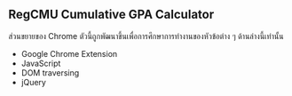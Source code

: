 ## RegCMU Cumulative GPA Calculator
ส่วนขยายของ Chrome ตัวนี้ถูกพัฒนาขึ้นเพื่อการศึกษาการทำงานของหัวข้อต่าง ๆ ด้านล่างนี้เท่านั้น
+ Google Chrome Extension
+ JavaScript
+ DOM traversing
+ jQuery